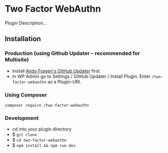Two Factor WebAuthn
===============

Plugin Description...


Installation
------------

### Production (using Github Updater – recommended for Multisite)
 - Install [Andy Fragen's GitHub Updater](https://github.com/afragen/github-updater) first.
 - In WP Admin go to Settings / GitHub Updater / Install Plugin. Enter `/two-factor-webauthn` as a Plugin-URI.

### Using Composer
```
composer require /two-factor-webauthn
```

### Development
 - cd into your plugin directory
 - $ `git clone `
 - $ `cd two-factor-webauthn`
 - $ `npm install && npm run dev`
